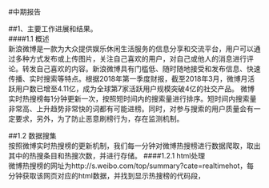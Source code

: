#中期报告

##1、主要工作进展和结果。  
####1.1 概述  
新浪微博是一款为大众提供娱乐休闲生活服务的信息分享和交流平台，用户可以通过多种方式发布或上传图片，关注自己喜欢的用户，对自己或他人的消息进行评论。转发自己喜欢的内容。新浪微博具有门槛低、随时随地接受和发布信息、快速传播、实时搜索等特点。根据2018年第一季度财报，截至2018年3月，微博月活跃用户数已增至4.11亿，成为全球第7家活跃用户规模突破4亿的社交产品。
微博实时热搜榜每1分钟更新一次，按照短时间内的搜索量进行排序。短时间内搜索量非常高、上升趋势非常快的词都有可能进榜。同时，对参与搜索的用户质量会有一定要求，另外，为了防止恶意刷榜行为，存在监测机制。

##1.2 数据搜集  
按照微博实时热搜榜的更新机制，我们每一分钟对微博热搜榜进行数据爬取，取出其中的热搜条目和热搜次数，并进行存储。
####1.2.1 html处理  
微博热搜榜的网址为http://s.weibo.com/top/summary?cate=realtimehot，每分钟获取该网页对应的html数据，并找到显示热搜榜的代码段，
